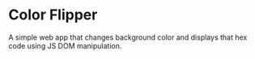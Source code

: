 # Color Flipper
A simple web app that changes background color and displays that hex code using JS DOM manipulation.